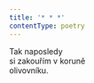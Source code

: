 ```yaml
---
title: '* * *'
contentType: poetry
---
```


<section>

Tak naposledy  
si zakouřím v koruně  
olivovníku.

</section>
